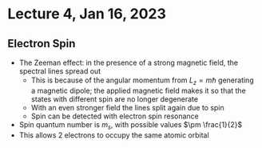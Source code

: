 # Lecture 4, Jan 16, 2023

## Electron Spin

* The Zeeman effect: in the presence of a strong magnetic field, the spectral lines spread out
	* This is because of the angular momentum from $L_z = m\hbar$ generating a magnetic dipole; the applied magnetic field makes it so that the states with different spin are no longer degenerate
	* With an even stronger field the lines split again due to spin
	* Spin can be detected with electron spin resonance
* Spin quantum number is $m_s$, with possible values $\pm \frac{1}{2}$
* This allows 2 electrons to occupy the same atomic orbital

